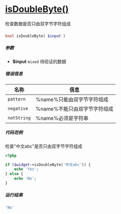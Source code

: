 [isDoubleByte()](http://twinh.github.io/widget/api/isDoubleByte)
================================================================

检查数据是否只由双字节字符组成

### 
```php
bool isDoubleByte( $input )
```

##### 参数
* **$input** `mixed` 待验证的数据


##### 错误信息
| **名称**              | **信息**                                                       | 
|-----------------------|----------------------------------------------------------------|
| `pattern`             | %name%只能由双字节字符组成                                     |
| `negative`            | %name%不能只由双字节字符组成                                   |
| `notString`           | %name%必须是字符串                                             |


##### 代码范例
检查"中文abc"是否只由双字节字符组成
```php
<?php

if ($widget->isDoubleByte('中文abc')) {
    echo 'Yes';
} else {
    echo 'No';
}
```
##### 运行结果
```php
'No'
```
